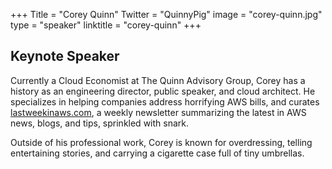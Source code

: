 +++
Title = "Corey Quinn"
Twitter = "QuinnyPig"
image = "corey-quinn.jpg"
type = "speaker"
linktitle = "corey-quinn"
+++

## Keynote Speaker

Currently a Cloud Economist at The Quinn Advisory Group, Corey has a history as an engineering director, public speaker, and cloud architect. He specializes in helping companies address horrifying AWS bills, and curates <a href="http://www.lastweekinaws.com/" target="_blank">lastweekinaws.com</a>, a weekly newsletter summarizing the latest in AWS news, blogs, and tips, sprinkled with snark.

Outside of his professional work, Corey is known for overdressing, telling entertaining stories, and carrying a cigarette case full of tiny umbrellas.